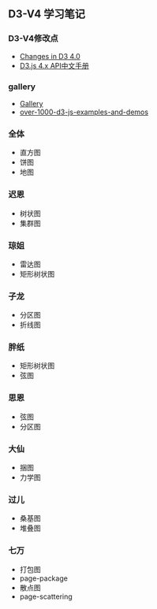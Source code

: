 ## D3-V4 学习笔记

### D3-V4修改点
  - [Changes in D3 4.0](https://github.com/d3/d3/blob/master/CHANGES.md)
  - [D3.js 4.x API中文手册](https://github.com/tianxuzhang/d3.v4-API-Translation#time-formats)
  
### gallery
  - [Gallery](https://github.com/d3/d3/wiki/Gallery)
  - [over-1000-d3-js-examples-and-demos](http://techslides.com/over-1000-d3-js-examples-and-demos)
  
### 全体
  - 直方图
  - 饼图
  - 地图

### 迟恩
  - 树状图
  - 集群图

### 琼姐
  - 雷达图
  - 矩形树状图

### 子龙
  - 分区图
  - 折线图

### 胖纸
  - 矩形树状图
  - 弦图

### 思恩
  - 弦图
  - 分区图

### 大仙
  - 捆图
  - 力学图

### 过儿
  - 桑基图
  - 堆叠图

### 七万
  - 打包图
   - page-package
  - 散点图
   - page-scattering



